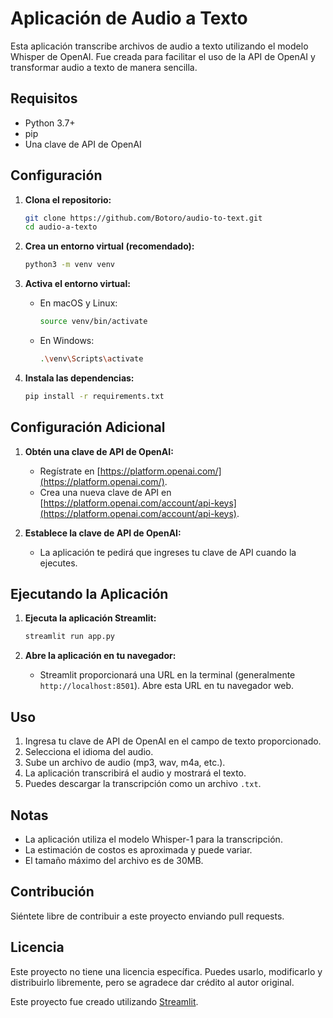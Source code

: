 # Aplicación de Audio a Texto

Esta aplicación transcribe archivos de audio a texto utilizando el modelo Whisper de OpenAI. Fue creada para facilitar el uso de la API de OpenAI y transformar audio a texto de manera sencilla.

## Requisitos

*   Python 3.7+
*   pip
*   Una clave de API de OpenAI

## Configuración

1.  **Clona el repositorio:**

    ```bash
    git clone https://github.com/Botoro/audio-to-text.git
    cd audio-a-texto
    ```


2.  **Crea un entorno virtual (recomendado):**

    ```bash
    python3 -m venv venv
    ```

3.  **Activa el entorno virtual:**

    *   En macOS y Linux:

        ```bash
        source venv/bin/activate
        ```

    *   En Windows:

        ```bash
        .\venv\Scripts\activate
        ```

4.  **Instala las dependencias:**

    ```bash
    pip install -r requirements.txt
    ```

## Configuración Adicional

1.  **Obtén una clave de API de OpenAI:**

    *   Regístrate en [https://platform.openai.com/](https://platform.openai.com/).
    *   Crea una nueva clave de API en [https://platform.openai.com/account/api-keys](https://platform.openai.com/account/api-keys).

2.  **Establece la clave de API de OpenAI:**

    *   La aplicación te pedirá que ingreses tu clave de API cuando la ejecutes.

## Ejecutando la Aplicación

1.  **Ejecuta la aplicación Streamlit:**

    ```bash
    streamlit run app.py
    ```

2.  **Abre la aplicación en tu navegador:**

    *   Streamlit proporcionará una URL en la terminal (generalmente `http://localhost:8501`). Abre esta URL en tu navegador web.

## Uso

1.  Ingresa tu clave de API de OpenAI en el campo de texto proporcionado.
2.  Selecciona el idioma del audio.
3.  Sube un archivo de audio (mp3, wav, m4a, etc.).
4.  La aplicación transcribirá el audio y mostrará el texto.
5.  Puedes descargar la transcripción como un archivo `.txt`.

## Notas

*   La aplicación utiliza el modelo Whisper-1 para la transcripción.
*   La estimación de costos es aproximada y puede variar.
*   El tamaño máximo del archivo es de 30MB.

## Contribución

Siéntete libre de contribuir a este proyecto enviando pull requests.


## Licencia

Este proyecto no tiene una licencia específica. Puedes usarlo, modificarlo y distribuirlo libremente, pero se agradece dar crédito al autor original.

Este proyecto fue creado utilizando [Streamlit](https://streamlit.io/).